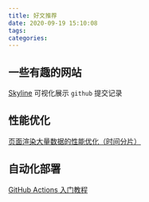 ```yaml
---
title: 好文推荐
date: 2020-09-19 15:10:08
tags:
categories:
---
```




## 一些有趣的网站

[Skyline](https://skyline.github.com/popring/2020) 可视化展示 `github` 提交记录



## 性能优化

[页面渲染大量数据的性能优化（时间分片）](https://blog.csdn.net/weixin_42112865/article/details/100979363)

## 自动化部署

[GitHub Actions 入门教程](https://www.ruanyifeng.com/blog/2019/09/getting-started-with-github-actions.html)


